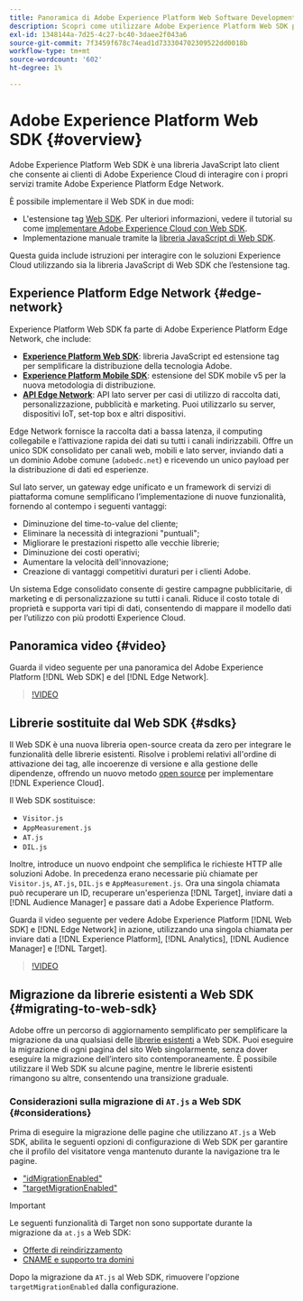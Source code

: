 ```yaml
---
title: Panoramica di Adobe Experience Platform Web Software Development Kit (SDK)
description: Scopri come utilizzare Adobe Experience Platform Web SDK per integrare le funzionalità di Experience Platform nel tuo sito web.
exl-id: 1348144a-7d25-4c27-bc40-3daee2f043a6
source-git-commit: 7f3459f678c74ead1d733304702309522dd0018b
workflow-type: tm+mt
source-wordcount: '602'
ht-degree: 1%

---
```


# Adobe Experience Platform Web SDK {#overview}

Adobe Experience Platform Web SDK è una libreria JavaScript lato client che consente ai clienti di Adobe Experience Cloud di interagire con i propri servizi tramite Adobe Experience Platform Edge Network.

È possibile implementare il Web SDK in due modi:

* L&#39;estensione tag [Web SDK](../tags/extensions/client/web-sdk/web-sdk-extension-configuration.md). Per ulteriori informazioni, vedere il tutorial su come [implementare Adobe Experience Cloud con Web SDK](https://experienceleague.adobe.com/docs/platform-learn/implement-web-sdk/overview.html?lang=it).
* Implementazione manuale tramite la [libreria JavaScript di Web SDK](install/library.md).

Questa guida include istruzioni per interagire con le soluzioni Experience Cloud utilizzando sia la libreria JavaScript di Web SDK che l’estensione tag.

## Experience Platform Edge Network {#edge-network}



Experience Platform Web SDK fa parte di Adobe Experience Platform Edge Network, che include:

* **[Experience Platform Web SDK](#overview)**: libreria JavaScript ed estensione tag per semplificare la distribuzione della tecnologia Adobe.
* **[Experience Platform Mobile SDK](https://developer.adobe.com/client-sdks/home/)**: estensione del SDK mobile v5 per la nuova metodologia di distribuzione.
* **[API Edge Network](https://developer.adobe.com/data-collection-apis/docs/api/)**: API lato server per casi di utilizzo di raccolta dati, personalizzazione, pubblicità e marketing. Puoi utilizzarlo su server, dispositivi IoT, set-top box e altri dispositivi.

Edge Network fornisce la raccolta dati a bassa latenza, il computing collegabile e l’attivazione rapida dei dati su tutti i canali indirizzabili. Offre un unico SDK consolidato per canali web, mobili e lato server, inviando dati a un dominio Adobe comune (`adobedc.net`) e ricevendo un unico payload per la distribuzione di dati ed esperienze.

Sul lato server, un gateway edge unificato e un framework di servizi di piattaforma comune semplificano l’implementazione di nuove funzionalità, fornendo al contempo i seguenti vantaggi:

* Diminuzione del time-to-value del cliente;
* Eliminare la necessità di integrazioni &quot;puntuali&quot;;
* Migliorare le prestazioni rispetto alle vecchie librerie;
* Diminuzione dei costi operativi;
* Aumentare la velocità dell&#39;innovazione;
* Creazione di vantaggi competitivi duraturi per i clienti Adobe.

Un sistema Edge consolidato consente di gestire campagne pubblicitarie, di marketing e di personalizzazione su tutti i canali. Riduce il costo totale di proprietà e supporta vari tipi di dati, consentendo di mappare il modello dati per l’utilizzo con più prodotti Experience Cloud.

## Panoramica video {#video}

Guarda il video seguente per una panoramica del Adobe Experience Platform [!DNL Web SDK] e del [!DNL Edge Network].

>[!VIDEO](https://video.tv.adobe.com/v/34141?quality=12&learn=on)

## Librerie sostituite dal Web SDK {#sdks}

Il Web SDK è una nuova libreria open-source creata da zero per integrare le funzionalità delle librerie esistenti. Risolve i problemi relativi all&#39;ordine di attivazione dei tag, alle incoerenze di versione e alla gestione delle dipendenze, offrendo un nuovo metodo [open source](https://github.com/adobe/alloy) per implementare [!DNL Experience Cloud].

Il Web SDK sostituisce:

* `Visitor.js`
* `AppMeasurement.js`
* `AT.js`
* `DIL.js`

Inoltre, introduce un nuovo endpoint che semplifica le richieste HTTP alle soluzioni Adobe. In precedenza erano necessarie più chiamate per `Visitor.js`, `AT.js`, `DIL.js` e `AppMeasurement.js`. Ora una singola chiamata può recuperare un ID, recuperare un&#39;esperienza [!DNL Target], inviare dati a [!DNL Audience Manager] e passare dati a Adobe Experience Platform.

Guarda il video seguente per vedere Adobe Experience Platform [!DNL Web SDK] e [!DNL Edge Network] in azione, utilizzando una singola chiamata per inviare dati a [!DNL Experience Platform], [!DNL Analytics], [!DNL Audience Manager] e [!DNL Target].

>[!VIDEO](https://video.tv.adobe.com/v/34148)

## Migrazione da librerie esistenti a Web SDK {#migrating-to-web-sdk}

Adobe offre un percorso di aggiornamento semplificato per semplificare la migrazione da una qualsiasi delle [librerie esistenti](#sdks) a Web SDK. Puoi eseguire la migrazione di ogni pagina del sito Web singolarmente, senza dover eseguire la migrazione dell’intero sito contemporaneamente. È possibile utilizzare il Web SDK su alcune pagine, mentre le librerie esistenti rimangono su altre, consentendo una transizione graduale.

### Considerazioni sulla migrazione di `AT.js` a Web SDK {#considerations}

Prima di eseguire la migrazione delle pagine che utilizzano `AT.js` a Web SDK, abilita le seguenti opzioni di configurazione di Web SDK per garantire che il profilo del visitatore venga mantenuto durante la navigazione tra le pagine.

* [&quot;idMigrationEnabled&quot;](/help/web-sdk/commands/configure/idmigrationenabled.md)
* [&quot;targetMigrationEnabled&quot;](/help/web-sdk/commands/configure/targetmigrationenabled.md)

>[!IMPORTANT]
>
>Le seguenti funzionalità di Target non sono supportate durante la migrazione da `at.js` a Web SDK:
>
>* [Offerte di reindirizzamento](https://experienceleague.adobe.com/docs/target/using/experiences/offers/offer-redirect.html?lang=it)
>* [CNAME e supporto tra domini](https://experienceleague.adobe.com/docs/target-dev/developer/client-side/at-js-implementation/atjs-cookies.html?lang=it)

Dopo la migrazione da `AT.js` al Web SDK, rimuovere l&#39;opzione `targetMigrationEnabled` dalla configurazione.
